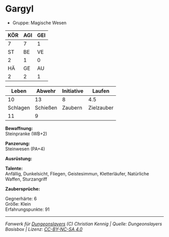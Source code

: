 # Gargyl  
- Gruppe: Magische Wesen  

| KÖR | AGI | GEI |  
| --- | --- | --- |  
| 7   | 7   | 1   |
| ST  | BE  | VE  |  
| 2   | 1   | 0   |
| HÄ  | GE  | AU  |  
| 2   | 2   | 1   |


| Leben    | Abwehr   | Initiative | Laufen     |
| -------- | -------- | ---------- | ---------- |
| 10       | 13       | 8          | 4.5        |
| Schlagen | Schießen | Zaubern    | Zielzauber |
| 11       | 9        |            |            |

**Bewaffnung:**  
Steinpranke (WB+2)

**Panzerung:**  
Steinwesen (PA+4)

**Ausrüstung:**  


**Talente:**  
Anfällig, Dunkelsicht, Fliegen, Geistesimmun, Kletterläufer, Natürliche Waffen, Sturzangriff

**Zaubersprüche:**  


Gegnerhärte: 6  
Größe: Klein  
Erfahrungspunkte: 91  



___
*Fanwerk für [Dungeonslayers](https://www.dungeonslayers.net/) (C) Christian Kennig | Quelle: Dungeonslayers Basisbox | Lizenz: [CC-BY-NC-SA 4.0](https://creativecommons.org/licenses/by-nc-sa/4.0/deed.de)*